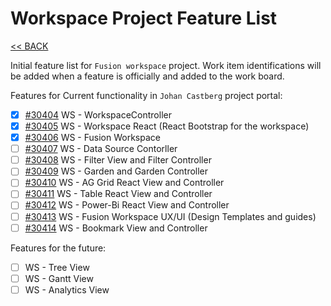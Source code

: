 # Workspace Project Feature List

[<< BACK](/README.md)

Initial feature list for `Fusion workspace` project. Work item identifications will be added when a feature is officially and added to the work board.

Features for Current functionality in `Johan Castberg` project portal:

-   [x] [#30404](https://statoil-proview.visualstudio.com/Fusion/_backlogs/backlog/Johan%20Castberg%20inn%20i%20Fusion/Epics/?workitem=30404) WS - WorkspaceController
-   [x] [#30405](https://statoil-proview.visualstudio.com/Fusion/_backlogs/backlog/Johan%20Castberg%20inn%20i%20Fusion/Epics/?workitem=30405) WS - Workspace React (React Bootstrap for the workspace)
-   [x] [#30406](https://statoil-proview.visualstudio.com/Fusion/_backlogs/backlog/Johan%20Castberg%20inn%20i%20Fusion/Epics/?workitem=30406) WS - Fusion Workspace
-   [ ] [#30407](https://statoil-proview.visualstudio.com/Fusion/_backlogs/backlog/Johan%20Castberg%20inn%20i%20Fusion/Epics/?workitem=30407) WS - Data Source Contorller
-   [ ] [#30408](https://statoil-proview.visualstudio.com/Fusion/_backlogs/backlog/Johan%20Castberg%20inn%20i%20Fusion/Epics/?workitem=30408) WS - Filter View and Filter Controller
-   [ ] [#30409](https://statoil-proview.visualstudio.com/Fusion/_backlogs/backlog/Johan%20Castberg%20inn%20i%20Fusion/Epics/?workitem=30409) WS - Garden and Garden Controller
-   [ ] [#30410](https://statoil-proview.visualstudio.com/Fusion/_backlogs/backlog/Johan%20Castberg%20inn%20i%20Fusion/Epics/?workitem=30410) WS - AG Grid React View and Controller
-   [ ] [#30411](https://statoil-proview.visualstudio.com/Fusion/_backlogs/backlog/Johan%20Castberg%20inn%20i%20Fusion/Epics/?workitem=30411) WS - Table React View and Controller
-   [ ] [#30412](https://statoil-proview.visualstudio.com/Fusion/_backlogs/backlog/Johan%20Castberg%20inn%20i%20Fusion/Epics/?workitem=30412) WS - Power-Bi React View and Controller
-   [ ] [#30413](https://statoil-proview.visualstudio.com/Fusion/_backlogs/backlog/Johan%20Castberg%20inn%20i%20Fusion/Epics/?workitem=30413) WS - Fusion Workspace UX/UI (Design Templates and guides)
-   [ ] [#30414](https://statoil-proview.visualstudio.com/Fusion/_backlogs/backlog/Johan%20Castberg%20inn%20i%20Fusion/Epics/?workitem=30414) WS - Bookmark View and Controller

Features for the future:

-   [ ] WS - Tree View
-   [ ] WS - Gantt View
-   [ ] WS - Analytics View
